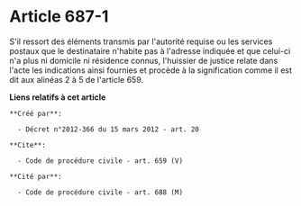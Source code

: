 # Article 687-1

S'il ressort des éléments transmis par l'autorité requise ou les services postaux que le destinataire n'habite pas à
l'adresse indiquée et que celui-ci n'a plus ni domicile ni résidence connus, l'huissier de justice relate dans l'acte les
indications ainsi fournies et procède à la signification comme il est dit aux alinéas 2 à 5 de l'article 659.

**Liens relatifs à cet article**

	**Créé par**:

	  - Décret n°2012-366 du 15 mars 2012 - art. 20

	**Cite**:

	  - Code de procédure civile - art. 659 (V)

	**Cité par**:

	  - Code de procédure civile - art. 688 (M)
